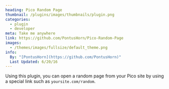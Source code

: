```yaml
---
heading: Pico Random Page
thumbnail: /plugins/images/thumbnails/plugin.png
categories:
  - plugin
  - developer
meta: Take me anywhere
link: https://github.com/PontusHorn/Pico-Random-Page
images:
  - /themes/images/fullsize/default_theme.png
info:
  By: "[PontusHorn](https://github.com/PontusHorn)"
  Last Updated: 6/20/16
---
```


Using this plugin, you can open a random page from your Pico site by using a special link such as `yoursite.com/random`.
